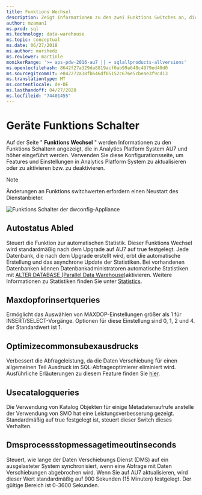 ```yaml
---
title: Funktions Wechsel
description: Zeigt Informationen zu den zwei Funktions Switches an, die in Analytics Platform System AU7 eingeführt wurden.
author: mzaman1
ms.prod: sql
ms.technology: data-warehouse
ms.topic: conceptual
ms.date: 06/27/2018
ms.author: murshedz
ms.reviewer: martinle
monikerRange: '>= aps-pdw-2016-au7 || = sqlallproducts-allversions'
ms.openlocfilehash: 8642f27a329da8819acf0ab99a648c4979ed40d0
ms.sourcegitcommit: e042272a38fb646df05152c676e5cbeae3f9cd13
ms.translationtype: MT
ms.contentlocale: de-DE
ms.lasthandoff: 04/27/2020
ms.locfileid: "74401455"
---
```

# <a name="appliance-feature-switches"></a>Geräte Funktions Schalter

Auf der Seite " **Funktions Wechsel** " werden Informationen zu den Funktions Schaltern angezeigt, die in Analytics Platform System AU7 und höher eingeführt werden. Verwenden Sie diese Konfigurationsseite, um Features und Einstellungen in Analytics Platform System zu aktualisieren oder zu aktivieren bzw. zu deaktivieren.

> [!NOTE]
> Änderungen an Funktions switchwerten erfordern einen Neustart des Dienstanbieter.

![Funktions Schalter der dwconfig-Appliance](media/feature-switch/SQL_Server_PDW_DWConfig_feature_switch.png "Funktions Schalter der dwconfig-Appliance")

## <a name="autostatsenabled"></a>Autostatus Abled

Steuert die Funktion zur automatischen Statistik. Dieser Funktions Wechsel wird standardmäßig nach dem Upgrade auf AU7 auf true festgelegt. Jede Datenbank, die nach dem Upgrade erstellt wird, erbt die automatische Erstellung und das asynchrone Update der Statistiken. Bei vorhandenen Datenbanken können Datenbankadministratoren automatische Statistiken mit [ALTER DATABASE (Parallel Data Warehouse)](../t-sql/statements/alter-database-transact-sql.md?tabs=sqlpdw)aktivieren. Weitere Informationen zu Statistiken finden Sie unter [Statistics](../relational-databases/statistics/statistics.md).

## <a name="maxdopforinsertqueries"></a>Maxdopforinsertqueries

Ermöglicht das Auswählen von MAXDOP-Einstellungen größer als 1 für INSERT/SELECT-Vorgänge. Optionen für diese Einstellung sind 0, 1, 2 und 4. der Standardwert ist 1.

## <a name="optimizecommonsubexpressions"></a>Optimizecommonsubexausdrucks

Verbessert die Abfrageleistung, da die Daten Verschiebung für einen allgemeinen Teil Ausdruck im SQL-Abfrageoptimierer eliminiert wird. Ausführliche Erläuterungen zu diesem Feature finden Sie [hier](common-sub-expression-elimination.md).

## <a name="usecatalogqueries"></a>Usecatalogqueries

Die Verwendung von Katalog Objekten für einige Metadatenaufrufe anstelle der Verwendung von SMO hat eine Leistungsverbesserung gezeigt. Standardmäßig auf true festgelegt ist, steuert dieser Switch dieses Verhalten.

## <a name="dmsprocessstopmessagetimeoutinseconds"></a>Dmsprocessstopmessagetimeoutinseconds

Steuert, wie lange der Daten Verschiebungs Dienst (DMS) auf ein ausgelasteter System synchronisiert, wenn eine Abfrage mit Daten Verschiebungen abgebrochen wird. Wenn Sie auf AU7 aktualisieren, wird dieser Wert standardmäßig auf 900 Sekunden (15 Minuten) festgelegt. Der gültige Bereich ist 0-3600 Sekunden.
